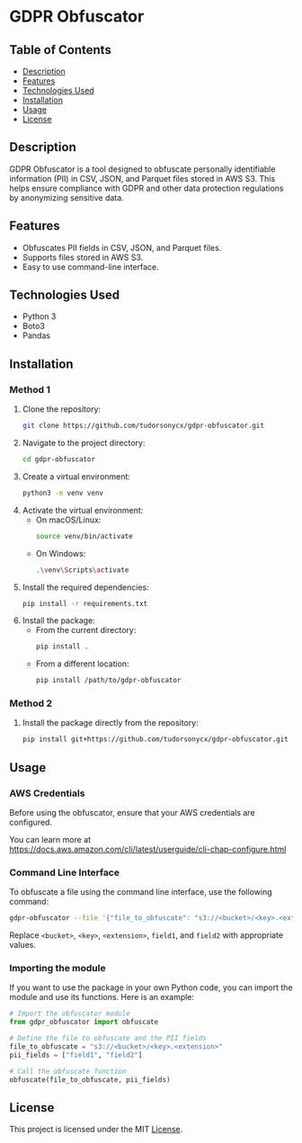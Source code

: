 # GDPR Obfuscator

## Table of Contents
- [Description](#description)
- [Features](#features)
- [Technologies Used](#technologies-used)
- [Installation](#installation)
- [Usage](#usage)
- [License](#license)

## Description
GDPR Obfuscator is a tool designed to obfuscate personally identifiable information (PII) in CSV, JSON, and Parquet files stored in AWS S3. This helps ensure compliance with GDPR and other data protection regulations by anonymizing sensitive data.

## Features
- Obfuscates PII fields in CSV, JSON, and Parquet files.
- Supports files stored in AWS S3.
- Easy to use command-line interface.

## Technologies Used
- Python 3
- Boto3
- Pandas

## Installation

### Method 1
1. Clone the repository:
    ```sh
    git clone https://github.com/tudorsonycx/gdpr-obfuscator.git
    ```
2. Navigate to the project directory:
    ```sh
    cd gdpr-obfuscator
    ```
3. Create a virtual environment:
    ```sh
    python3 -m venv venv
    ```
4. Activate the virtual environment:
    - On macOS/Linux:
        ```sh
        source venv/bin/activate
        ```
    - On Windows:
        ```sh
        .\venv\Scripts\activate
        ```
5. Install the required dependencies:
    ```sh
    pip install -r requirements.txt
    ```
6. Install the package:
    - From the current directory:
        ```sh
        pip install .
        ```
    - From a different location:
        ```sh
        pip install /path/to/gdpr-obfuscator
        ```

### Method 2
1. Install the package directly from the repository:
    ```sh
    pip install git+https://github.com/tudorsonycx/gdpr-obfuscator.git
    ```

## Usage

### AWS Credentials
Before using the obfuscator, ensure that your AWS credentials are configured.

You can learn more at https://docs.aws.amazon.com/cli/latest/userguide/cli-chap-configure.html

### Command Line Interface
To obfuscate a file using the command line interface, use the following command:
```bash
gdpr-obfuscator --file '{"file_to_obfuscate": "s3://<bucket>/<key>.<extension>", "pii_fields": ["field1", "field2"]}'
```
Replace `<bucket>`, `<key>`, `<extension>`, `field1`, and `field2` with appropriate values.

### Importing the module

If you want to use the package in your own Python code, you can import the module and use its functions. Here is an example:

```python
# Import the obfuscator module
from gdpr_obfuscator import obfuscate

# Define the file to obfuscate and the PII fields
file_to_obfuscate = "s3://<bucket>/<key>.<extension>"
pii_fields = ["field1", "field2"]

# Call the obfuscate function
obfuscate(file_to_obfuscate, pii_fields)
```

## License
This project is licensed under the MIT [License](LICENSE).
